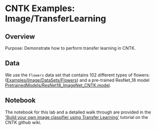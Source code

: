 # CNTK Examples: Image/TransferLearning

## Overview

Purpose: Demonstrate how to perform transfer learning in CNTK.


## Data

We use the `Flowers` data set that contains 102 different types of flowers: ([Examples/Image/DataSets/Flowers](../DataSets/Flowers)) and a pre-trained ResNet_18 model [PretrainedModels/ResNet18_ImageNet_CNTK.model](../../../PretrainedModels). 

## Notebook

The notebook for this lab and a detailed walk through are provided in the ['Build your own image classifier using Transfer Learning'](https://docs.microsoft.com/en-us/cognitive-toolkit/Build-your-own-image-classifier-using-Transfer-Learning) tutorial on the CNTK github wiki.

